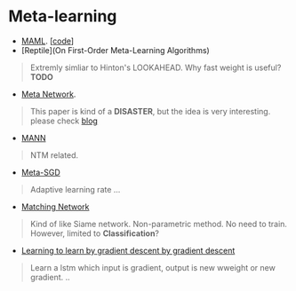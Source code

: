 # Meta-learning 

* [MAML](https://arxiv.org/pdf/1703.03400.pdf). [[code](https://github.com/dragen1860/MAML-Pytorch)]
* [Reptile](On First-Order Meta-Learning Algorithms)
> Extremly simliar to Hinton's LOOKAHEAD. Why fast weight is useful? **TODO**
* [Meta Network](https://arxiv.org/abs/1703.00837). 	
> This paper is kind of a **DISASTER**, but the idea is very interesting. please check [blog](https://lilianweng.github.io/lil-log/2018/11/30/meta-learning.html)
* [MANN](http://proceedings.mlr.press/v48/santoro16.pdf) 
> NTM related. 
* [Meta-SGD](https://arxiv.org/abs/1707.09835)
> Adaptive learning rate ... 
* [Matching Network](https://arxiv.org/abs/1606.04080)
> Kind of like Siame network. Non-parametric method. No need to train. However, limited to **Classification**? 
* [Learning to learn by gradient descent by gradient descent](https://arxiv.org/abs/1606.04474)
> Learn a lstm which input is gradient, output is new wweight or new gradient. .. 

